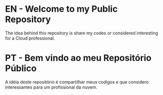 # EN - Welcome to my Public Repository 
The idea behind this repository is share my codes or considered interesting for a Cloud professional.

# PT - Bem vindo ao meu Repositório Público 
A idéia deste repositório é compartilhar meus codigos e que considero interessantes para um profissional da nuvem.
